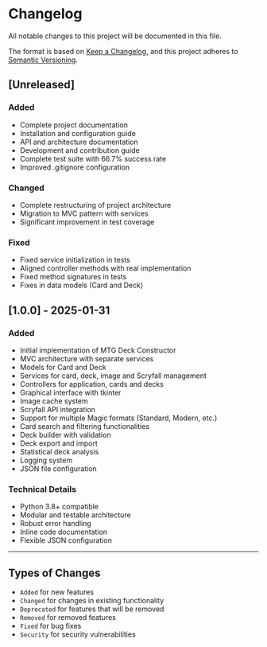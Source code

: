# Changelog

All notable changes to this project will be documented in this file.

The format is based on [Keep a Changelog](https://keepachangelog.com/en/1.0.0/),
and this project adheres to [Semantic Versioning](https://semver.org/spec/v2.0.0.html).

## [Unreleased]

### Added
- Complete project documentation
- Installation and configuration guide
- API and architecture documentation
- Development and contribution guide
- Complete test suite with 66.7% success rate
- Improved .gitignore configuration

### Changed
- Complete restructuring of project architecture
- Migration to MVC pattern with services
- Significant improvement in test coverage

### Fixed
- Fixed service initialization in tests
- Aligned controller methods with real implementation
- Fixed method signatures in tests
- Fixes in data models (Card and Deck)

## [1.0.0] - 2025-01-31

### Added
- Initial implementation of MTG Deck Constructor
- MVC architecture with separate services
- Models for Card and Deck
- Services for card, deck, image and Scryfall management
- Controllers for application, cards and decks
- Graphical interface with tkinter
- Image cache system
- Scryfall API integration
- Support for multiple Magic formats (Standard, Modern, etc.)
- Card search and filtering functionalities
- Deck builder with validation
- Deck export and import
- Statistical deck analysis
- Logging system
- JSON file configuration

### Technical Details
- Python 3.8+ compatible
- Modular and testable architecture
- Robust error handling
- Inline code documentation
- Flexible JSON configuration

---

## Types of Changes
- `Added` for new features
- `Changed` for changes in existing functionality
- `Deprecated` for features that will be removed
- `Removed` for removed features
- `Fixed` for bug fixes
- `Security` for security vulnerabilities